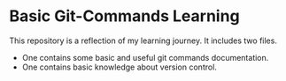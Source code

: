 # Basic Git-Commands Learning
This repository is a reflection of my learning journey.
It includes two files.
* One contains some basic and useful git commands documentation.
* One contains basic knowledge about version control.
